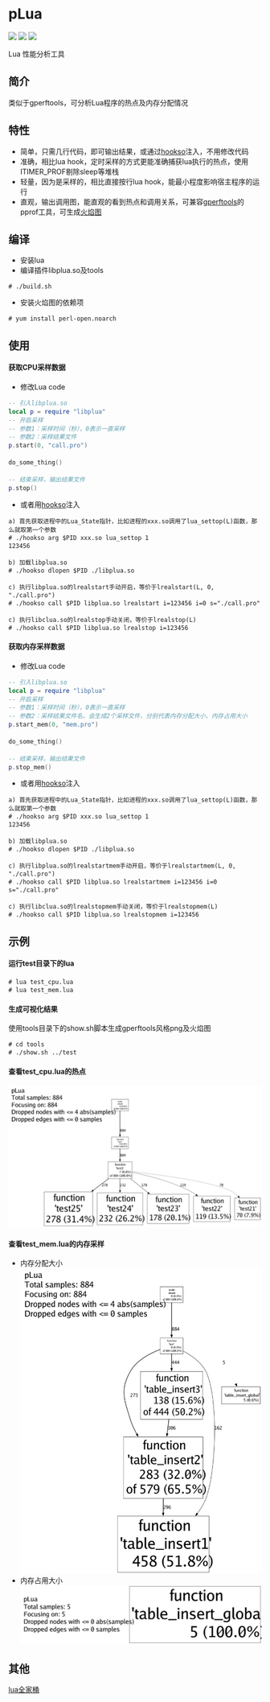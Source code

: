 # pLua

[<img src="https://img.shields.io/github/license/esrrhs/pLua">](https://github.com/esrrhs/pLua)
[<img src="https://img.shields.io/github/languages/top/esrrhs/pLua">](https://github.com/esrrhs/pLua)
[<img src="https://img.shields.io/github/actions/workflow/status/esrrhs/pLua/ccpp.yml?branch=master">](https://github.com/esrrhs/pLua/actions)

Lua 性能分析工具

## 简介
类似于gperftools，可分析Lua程序的热点及内存分配情况


## 特性
- 简单，只需几行代码，即可输出结果，或通过[hookso](https://github.com/esrrhs/hookso)注入，不用修改代码
- 准确，相比lua hook，定时采样的方式更能准确捕获lua执行的热点，使用ITIMER_PROF剔除sleep等堆栈
- 轻量，因为是采样的，相比直接按行lua hook，能最小程度影响宿主程序的运行
- 直观，输出调用图，能直观的看到热点和调用关系，可兼容[gperftools](https://github.com/gperftools/gperftools)的pprof工具，可生成[火焰图](https://github.com/brendangregg/FlameGraph)

## 编译
* 安装lua
* 编译插件libplua.so及tools
```shell
# ./build.sh
```
* 安装火焰图的依赖项
```shell
# yum install perl-open.noarch
```

## 使用
#### 获取CPU采样数据
* 修改Lua code
``` lua
-- 引入libplua.so
local p = require "libplua"
-- 开启采样
-- 参数1：采样时间（秒），0表示一直采样
-- 参数2：采样结果文件
p.start(0, "call.pro")

do_some_thing()

-- 结束采样，输出结果文件
p.stop()

```
* 或者用[hookso](https://github.com/esrrhs/hookso)注入
```shell
a) 首先获取进程中的Lua_State指针，比如进程的xxx.so调用了lua_settop(L)函数，那么就取第一个参数
# ./hookso arg $PID xxx.so lua_settop 1 
123456

b) 加载libplua.so
# ./hookso dlopen $PID ./libplua.so

c) 执行libplua.so的lrealstart手动开启，等价于lrealstart(L, 0, "./call.pro")
# ./hookso call $PID libplua.so lrealstart i=123456 i=0 s="./call.pro"

c) 执行libclua.so的lrealstop手动关闭，等价于lrealstop(L)
# ./hookso call $PID libplua.so lrealstop i=123456
```
#### 获取内存采样数据
* 修改Lua code
``` lua
-- 引入libplua.so
local p = require "libplua"
-- 开启采样
-- 参数1：采样时间（秒），0表示一直采样
-- 参数2：采样结果文件名，会生成2个采样文件，分别代表内存分配大小、内存占用大小
p.start_mem(0, "mem.pro")

do_some_thing()

-- 结束采样，输出结果文件
p.stop_mem()

```
* 或者用[hookso](https://github.com/esrrhs/hookso)注入
```shell
a) 首先获取进程中的Lua_State指针，比如进程的xxx.so调用了lua_settop(L)函数，那么就取第一个参数
# ./hookso arg $PID xxx.so lua_settop 1 
123456

b) 加载libplua.so
# ./hookso dlopen $PID ./libplua.so

c) 执行libplua.so的lrealstartmem手动开启，等价于lrealstartmem(L, 0, "./call.pro")
# ./hookso call $PID libplua.so lrealstartmem i=123456 i=0 s="./call.pro"

c) 执行libclua.so的lrealstopmem手动关闭，等价于lrealstopmem(L)
# ./hookso call $PID libplua.so lrealstopmem i=123456
```

## 示例
#### 运行test目录下的lua
```shell
# lua test_cpu.lua
# lua test_mem.lua
```

#### 生成可视化结果
使用tools目录下的show.sh脚本生成gperftools风格png及火焰图
```shell
# cd tools
# ./show.sh ../test
```

#### 查看test_cpu.lua的热点
![image](test/call.png)

#### 查看test_mem.lua的内存采样
* 内存分配大小
![image](test/mem_ALLOC_SIZE.png)
* 内存占用大小
![image](test/mem_USAGE.png)

## 其他
[lua全家桶](https://github.com/esrrhs/lua-family-bucket)
